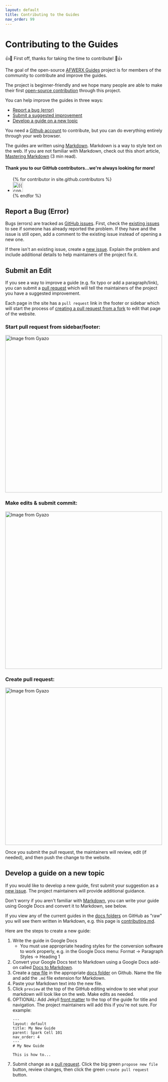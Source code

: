 ```yaml
---
layout: default
title: Contributing to the Guides
nav_order: 99
---
```

# Contributing to the Guides

👍🎉 First off, thanks for taking the time to contribute! 🎉👍

The goal of the open-source
[AFWERX Guides](https://github.com/infinity-spark-jbmdl/afwerx-guides)
project is for members of the community to contribute and improve the guides.

The project is beginner-friendly and we hope many people are able to make their
first [open-source contribution](https://git-scm.com/book/en/v2/GitHub-Contributing-to-a-Project) through this project.

You can help improve the guides in three ways:

*  [Report a bug (error)](#report-a-bug-error)
*  [Submit a suggested improvement](#submit-an-edit)
*  [Develop a guide on a new topic](#develop-a-guide-on-a-new-topic)

You need a [Github account](https://github.com/join) to contribute, but you can
do everything entirely through your web browser.

The guides are written using [Markdown](https://daringfireball.net/projects/markdown/).
Markdown is a way to style text on the web. If you are not familiar with
Markdown, check out this short article, [Mastering Markdown](https://guides.github.com/features/mastering-markdown/)
(3 min read).

#### Thank you to our GitHub contributors...we're always looking for more!

<ul class="list-style-none">
{% for contributor in site.github.contributors %}
  <li class="d-inline-block mr-1">
     <a href="{{ contributor.html_url }}"><img src="{{ contributor.avatar_url }}" width="32" height="32" alt="{{ contributor.login }}"/></a>
  </li>
{% endfor %}
</ul>

## Report a Bug (Error)

Bugs (errors) are tracked as [GitHub issues](https://guides.github.com/features/issues/). First,
check the [existing issues](https://github.com/infinity-spark-jbmdl/afwerx-guides/issues)
to see if someone has already reported the problem. If they have and the issue is still open,
add a comment to the existing issue instead of opening a new one.

If there isn't an existing issue, create a
[new issue](https://github.com/infinity-spark-jbmdl/afwerx-guides/issues/new). Explain the
problem and include additional details to help maintainers of the project fix it.

## Submit an Edit

If you see a way to improve a guide (e.g. fix typo or add a paragraph/link), you can submit a
[pull request](https://help.github.com/en/github/collaborating-with-issues-and-pull-requests/about-pull-requests)
which will tell the maintainers of the project you have a suggested improvement.

Each page in the site has a `pull request` link in the footer or sidebar which will start the process of
[creating a pull request from a fork](https://help.github.com/en/github/collaborating-with-issues-and-pull-requests/creating-a-pull-request-from-a-fork)
to edit that page of the website.

### Start pull request from sidebar/footer:
<a href="https://gyazo.com/403a68ccd5c4e7f2df9e985984e87088"><img src="https://i.gyazo.com/403a68ccd5c4e7f2df9e985984e87088.gif" alt="Image from Gyazo" width="500"/></a>

### Make edits & submit commit:
<a href="https://gyazo.com/6466740705acae29ccbb6b6e10f8532a"><img src="https://i.gyazo.com/6466740705acae29ccbb6b6e10f8532a.gif" alt="Image from Gyazo" width="500"/></a>

### Create pull request:
<a href="https://gyazo.com/2528d55c661107cc56ef18c3514d8b43"><img src="https://i.gyazo.com/2528d55c661107cc56ef18c3514d8b43.gif" alt="Image from Gyazo" width="500"/></a>

Once you submit the pull request, the maintainers will review, edit (if needed),
and then push the change to the website.

## Develop a guide on a new topic

If you would like to develop a new guide, first submit your suggestion as a [new
issue](https://github.com/infinity-spark-jbmdl/afwerx-guides/issues/new). The project
maintainers will provide additional guidance.

Don't worry if you aren't familiar with
[Markdown](https://guides.github.com/features/mastering-markdown/), you can
write your guide using Google Docs and convert it to Markdown, see below.

If you view any of the current guides in the [docs folders](https://github.com/infinity-spark-jbmdl/afwerx-guides/tree/master/docs)
on GitHub as "raw" you will see them written in Markdown, e.g. this page is [contributing.md](https://raw.githubusercontent.com/infinity-spark-jbmdl/afwerx-guides/master/docs/contributing.md).

Here are the steps to create a new guide:

1. Write the guide in Google Docs
    * You must use appropriate heading styles for the conversion software to work properly, e.g. in the Google Docs menu: Format -> Paragraph Styles -> Heading 1
1. Convert your Google Docs text to Markdown using a Google Docs add-on called [Docs to Markdown](http://iainbroome.com/how-to-convert-a-google-doc-to-markdown-or-html/).
1. Create a [new file](https://help.github.com/en/github/managing-files-in-a-repository/creating-new-files) in the appropriate [docs folder](https://github.com/infinity-spark-jbmdl/afwerx-guides/tree/master/docs) on Github. Name the file and add the `.md` file extension for Markdown.
1. Paste your Markdown text into the new file.
1. Click `preview` at the top of the GitHub editing window to see what your markdown will look like on the web. Make edits as needed.
1. OPTIONAL:  Add Jekyll [front matter](https://jekyllrb.com/docs/front-matter/) to the top of
the guide for title and navigation. The project maintainers will add this if you're not
sure.  For example:
    ```
    ---
    layout: default
    title: My New Guide
    parent: Spark Cell 101
    nav_order: 4
    ---
    # My New Guide

    This is how to...
    ```
1. Submit change as a [pull request](https://help.github.com/en/github/collaborating-with-issues-and-pull-requests/creating-a-pull-request).  Click the big green `propose new file` button, review changes, then click the green `create pull request` button.

